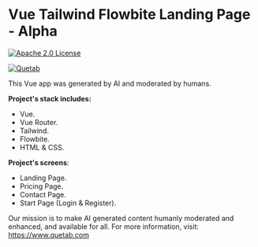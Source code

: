 # Vue Tailwind Flowbite Landing Page - Alpha

[![Apache 2.0 License](https://img.shields.io/badge/License-Apache-green.svg)](https://www.apache.org/licenses/LICENSE-2.0)

[![Quetab](https://img.shields.io/badge/quetab-purple)](https://www.quetab.com)


This Vue app was generated by AI and moderated by humans.


**Project's stack includes:**
* Vue.
* Vue Router.
* Tailwind.
* Flowbite.
* HTML & CSS.


**Project's screens**:
* Landing Page.
* Pricing Page.
* Contact Page.
* Start Page (Login & Register).



Our mission is to make AI generated content humanly moderated and enhanced, and available for all.
For more information, visit: https://www.quetab.com